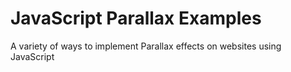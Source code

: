 # JavaScript Parallax Examples
A variety of ways to implement Parallax effects on websites using JavaScript
